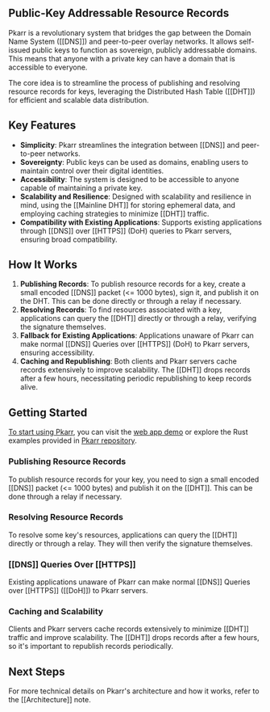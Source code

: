 ## Public-Key Addressable Resource Records

Pkarr is a revolutionary system that bridges the gap between the Domain Name System ([[DNS]]) and peer-to-peer overlay networks. It allows self-issued public keys to function as sovereign, publicly addressable domains. This means that anyone with a private key can have a domain that is accessible to everyone.

The core idea is to streamline the process of publishing and resolving resource records for keys, leveraging the Distributed Hash Table ([[DHT]]) for efficient and scalable data distribution.

## Key Features

- **Simplicity**: Pkarr streamlines the integration between [[DNS]] and peer-to-peer networks.
- **Sovereignty**: Public keys can be used as domains, enabling users to maintain control over their digital identities.
- **Accessibility**: The system is designed to be accessible to anyone capable of maintaining a private key.
- **Scalability and Resilience**: Designed with scalability and resilience in mind, using the [[Mainline DHT]] for storing ephemeral data, and employing caching strategies to minimize [[DHT]] traffic.
- **Compatibility with Existing Applications**: Supports existing applications through [[DNS]] over [[HTTPS]] (DoH) queries to Pkarr servers, ensuring broad compatibility.

## How It Works

1. **Publishing Records**: To publish resource records for a key, create a small encoded [[DNS]] packet (<= 1000 bytes), sign it, and publish it on the DHT. This can be done directly or through a relay if necessary.
2. **Resolving Records**: To find resources associated with a key, applications can query the [[DHT]] directly or through a relay, verifying the signature themselves.
3. **Fallback for Existing Applications**: Applications unaware of Pkarr can make normal [[DNS]] Queries over [[HTTPS]] (DoH) to Pkarr servers, ensuring accessibility.
4. **Caching and Republishing**: Both clients and Pkarr servers cache records extensively to improve scalability. The [[DHT]] drops records after a few hours, necessitating periodic republishing to keep records alive.

## Getting Started

[To start using Pkarr](Getting%20Started%20with%20Pkarr.md), you can visit the [web app demo](https://app.pkarr.org) or explore the Rust examples provided in [Pkarr repository](https://github.com/Nuhvi/pkarr/).

### Publishing Resource Records

To publish resource records for your key, you need to sign a small encoded [[DNS]] packet (<= 1000 bytes) and publish it on the [[DHT]]. This can be done through a relay if necessary.

### Resolving Resource Records

To resolve some key's resources, applications can query the [[DHT]] directly or through a relay. They will then verify the signature themselves.

### [[DNS]] Queries Over [[HTTPS]]

Existing applications unaware of Pkarr can make normal [[DNS]] Queries over [[HTTPS]] ([[DoH]]) to Pkarr servers.

### Caching and Scalability

Clients and Pkarr servers cache records extensively to minimize [[DHT]] traffic and improve scalability. The [[DHT]] drops records after a few hours, so it's important to republish records periodically.

## Next Steps

For more technical details on Pkarr's architecture and how it works, refer to the [[Architecture]] note.
